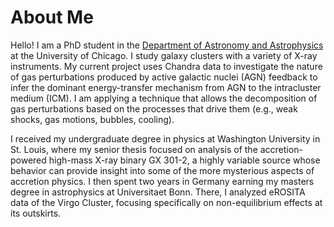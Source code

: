 # About Me

Hello! I am a PhD student in the <a href="https://astrophysics.uchicago.edu/">Department of Astronomy and Astrophysics</a> at the University of Chicago. I study galaxy clusters with a variety of X-ray instruments. My current project uses Chandra data to investigate the nature of gas perturbations produced by active galactic nuclei (AGN) feedback to infer the dominant energy-transfer mechanism from AGN to the intracluster medium (ICM). I am applying a technique that allows the decomposition of gas perturbations based on the processes that drive them (e.g., weak shocks, gas motions, bubbles, cooling).

I received my undergraduate degree in physics at Washington University in St. Louis, where my senior thesis focused on analysis of the accretion-powered high-mass X-ray binary GX 301-2, a highly variable source whose behavior can provide insight into some of the more mysterious aspects of accretion physics. I then spent two years in Germany earning my masters degree in astrophysics at Universitaet Bonn. There, I analyzed eROSITA data of the Virgo Cluster, focusing specifically on non-equilibrium effects at its outskirts.